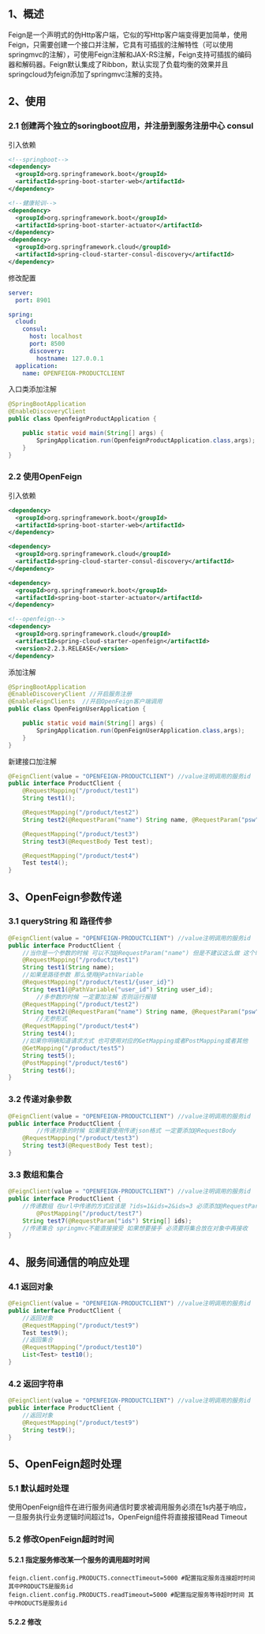 ## 1、概述

Feign是一个声明式的伪Http客户端，它似的写Http客户端变得更加简单，使用Feign，只需要创建一个接口并注解，它具有可插拔的注解特性（可以使用springmvc的注解），可使用Feign注解和JAX-RS注解，Feign支持可插拔的编码器和解码器。Feign默认集成了Ribbon，默认实现了负载均衡的效果并且springcloud为feign添加了springmvc注解的支持。

## 2、使用

### 2.1 创建两个独立的soringboot应用，并注册到服务注册中心 consul

引入依赖

```xml
<!--springboot-->
<dependency>
  <groupId>org.springframework.boot</groupId>
  <artifactId>spring-boot-starter-web</artifactId>
</dependency>

<!--健康轮训-->
<dependency>
  <groupId>org.springframework.boot</groupId>
  <artifactId>spring-boot-starter-actuator</artifactId>
</dependency>
<dependency>
  <groupId>org.springframework.cloud</groupId>
  <artifactId>spring-cloud-starter-consul-discovery</artifactId>
</dependency>
```

修改配置

```yml
server:
  port: 8901

spring:
  cloud:
    consul:
      host: localhost
      port: 8500
      discovery:
        hostname: 127.0.0.1
  application:
    name: OPENFEIGN-PRODUCTCLIENT
```

入口类添加注解

```java
@SpringBootApplication
@EnableDiscoveryClient
public class OpenfeignProductApplication {

    public static void main(String[] args) {
        SpringApplication.run(OpenfeignProductApplication.class,args);
    }
}
```

### 2.2 使用OpenFeign

引入依赖

```xml
<dependency>
  <groupId>org.springframework.boot</groupId>
  <artifactId>spring-boot-starter-web</artifactId>
</dependency>

<dependency>
  <groupId>org.springframework.cloud</groupId>
  <artifactId>spring-cloud-starter-consul-discovery</artifactId>
</dependency>

<dependency>
  <groupId>org.springframework.boot</groupId>
  <artifactId>spring-boot-starter-actuator</artifactId>
</dependency>

<!--openfeign-->
<dependency>
  <groupId>org.springframework.cloud</groupId>
  <artifactId>spring-cloud-starter-openfeign</artifactId>
  <version>2.2.3.RELEASE</version>
</dependency>
```

添加注解

```java
@SpringBootApplication
@EnableDiscoveryClient //开启服务注册
@EnableFeignClients  //开启OpenFeign客户端调用
public class OpenFeignUserApplication {

    public static void main(String[] args) {
        SpringApplication.run(OpenFeignUserApplication.class,args);
    }
}
```

新建接口加注解

```java
@FeignClient(value = "OPENFEIGN-PRODUCTCLIENT") //value注明调用的服务id
public interface ProductClient {
    @RequestMapping("/product/test1")
    String test1();

    @RequestMapping("/product/test2")
    String test2(@RequestParam("name") String name, @RequestParam("psw") String psw);

    @RequestMapping("/product/test3")
    String test3(@RequestBody Test test);

    @RequestMapping("/product/test4")
    Test test4();
}
```

## 3、OpenFeign参数传递

### 3.1 queryString 和 路径传参

```java
@FeignClient(value = "OPENFEIGN-PRODUCTCLIENT") //value注明调用的服务id
public interface ProductClient {
  	//当你是一个参数的时候 可以不加@RequestParam("name") 但是不建议这么做 这个时候相当于默认添加了@RequestParam
    @RequestMapping("/product/test1")
    String test1(String name);
  	//如果是路径参数 那么使用@PathVariable
    @RequestMapping("/product/test1/{user_id}")
    String test1(@PathVariable("user_id") String user_id);
		//多参数的时候 一定要加注解 否则运行报错
    @RequestMapping("/product/test2")
    String test2(@RequestParam("name") String name, @RequestParam("psw") String psw);
		//无参形式
    @RequestMapping("/product/test4")
    String test4();
  	//如果你明确知道请求方式 也可使用对应的GetMapping或者PostMapping或者其他
    @GetMapping("/product/test5")
    String test5();
    @PostMapping("/product/test6")
    String test6();
}
```

### 3.2 传递对象参数

```java
@FeignClient(value = "OPENFEIGN-PRODUCTCLIENT") //value注明调用的服务id
public interface ProductClient {
		//传递对象的时候 如果需要使用传递json格式 一定要添加@RequestBody
    @RequestMapping("/product/test3")
    String test3(@RequestBody Test test);
}
```

### 3.3 数组和集合

```java
@FeignClient(value = "OPENFEIGN-PRODUCTCLIENT") //value注明调用的服务id
public interface ProductClient {
  	//传递数组 在url中传递的方式应该是 ?ids=1&ids=2&ids=3 必须添加@RequestParam
		@PostMapping("/product/test7")
    String test7(@RequestParam("ids") String[] ids);
  	//传递集合 springmvc不能直接接受 如果想要接手 必须要将集合放在对象中再接收
}
```

## 4、服务间通信的响应处理

### 4.1 返回对象

```java
@FeignClient(value = "OPENFEIGN-PRODUCTCLIENT") //value注明调用的服务id
public interface ProductClient {
    //返回对象
  	@RequestMapping("/product/test9")
    Test test9();
    //返回集合
  	@RequestMapping("/product/test10")
    List<Test> test10();
} 
```

### 4.2 返回字符串

```java
@FeignClient(value = "OPENFEIGN-PRODUCTCLIENT") //value注明调用的服务id
public interface ProductClient {
    //返回对象
  	@RequestMapping("/product/test9")
    String test9();
} 
```

## 5、OpenFeign超时处理

### 5.1 默认超时处理

使用OpenFeign组件在进行服务间通信时要求被调用服务必须在1s内基于响应，一旦服务执行业务逻辑时间超过1s，OpenFeign组件将直接报错Read Timeout

### 5.2 修改OpenFeign超时时间

#### 5.2.1 指定服务修改某一个服务的调用超时时间

```properties
feign.client.config.PRODUCTS.connectTimeout=5000 #配置指定服务连接超时时间 其中PRODUCTS是服务id
feign.client.config.PRODUCTS.readTimeout=5000 #配置指定服务等待超时时间 其中PRODUCTS是服务id
```

#### 5.2.2 修改